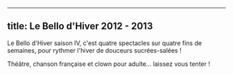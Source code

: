 
---
  title: Le Bello d'Hiver 2012 - 2013
---

Le Bello d'Hiver saison IV, c'est quatre spectacles sur quatre fins de semaines, pour rythmer l'hiver de douceurs sucrées-salées !

Théâtre, chanson française et clown pour adulte... laissez vous tenter !
